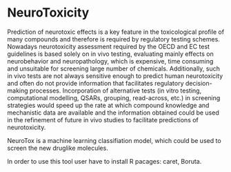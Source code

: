 # NeuroToxicity

Prediction of neurotoxic effects is a key feature in the toxicological profile of many compounds and therefore is required by regulatory testing schemes. Nowadays neurotoxicity assessment required by the OECD and EC test guidelines is based solely on in vivo testing, evaluating mainly effects on neurobehavior and neuropathology, which is expensive, time consuming and unsuitable for screening large number of chemicals. Additionally, such in vivo tests are not always sensitive enough to predict human neurotoxicity and often do not provide information that facilitates regulatory decision-making processes. Incorporation of alternative tests (in vitro testing, computational modelling, QSARs, grouping, read-across, etc.) in screening strategies would speed up the rate at which compound knowledge and mechanistic data are available and the information obtained could be used in the refinement of future in vivo studies to facilitate predictions of neurotoxicity.

NeuroTox is a machine learning classifiation model, which could be used to screen the new druglike molecules.

In order to use this tool user have to install R pacages: caret, Boruta.
